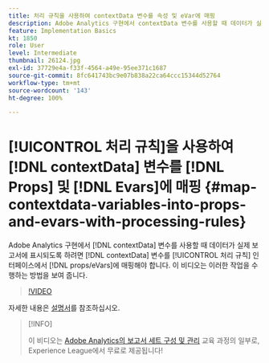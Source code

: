 ```yaml
---
title: 처리 규칙을 사용하여 contextData 변수를 속성 및 eVar에 매핑
description: Adobe Analytics 구현에서 contextData 변수를 사용할 때 데이터가 실제 보고서에 표시되도록 하려면 contextData 변수를 처리 규칙 인터페이스에서 속성/eVar에 매핑해야 합니다. 이 비디오는 이러한 작업을 수행하는 방법을 보여 줍니다.
feature: Implementation Basics
kt: 1850
role: User
level: Intermediate
thumbnail: 26124.jpg
exl-id: 37729e4a-f33f-4564-a49e-95ee371c1687
source-git-commit: 8fc641743bc9e07b838a22ca64ccc15344d52764
workflow-type: tm+mt
source-wordcount: '143'
ht-degree: 100%

---
```


# [!UICONTROL 처리 규칙]을 사용하여 [!DNL contextData] 변수를 [!DNL Props] 및 [!DNL Evars]에 매핑 {#map-contextdata-variables-into-props-and-evars-with-processing-rules}

Adobe Analytics 구현에서 [!DNL contextData] 변수를 사용할 때 데이터가 실제 보고서에 표시되도록 하려면 [!DNL contextData] 변수를 [!UICONTROL 처리 규칙] 인터페이스에서 [!DNL props/eVars]에 매핑해야 합니다. 이 비디오는 이러한 작업을 수행하는 방법을 보여 줍니다.

>[!VIDEO](https://video.tv.adobe.com/v/26124/?quality=12&learn=on)

자세한 내용은 [설명서](https://experienceleague.adobe.com/docs/analytics/admin/admin-tools/processing-rules/processing-rules.html?lang=ko)를 참조하십시오.

>[!INFO]
>
> 이 비디오는 [Adobe Analytics의 보고서 세트 구성 및 관리](https://experienceleague.adobe.com/?recommended=Analytics-A-1-2021.1.administration) 교육 과정의 일부로, Experience League에서 무료로 제공됩니다!